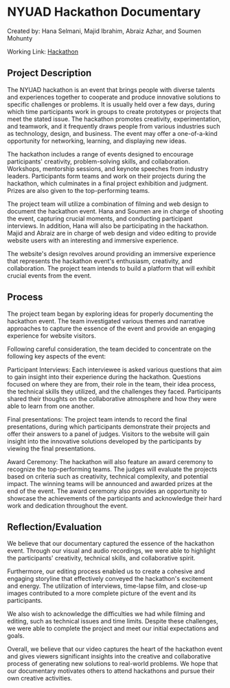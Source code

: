 
# NYUAD Hackathon Documentary

 Created by: Hana Selmani, Majid Ibrahim, Abraiz Azhar, and Soumen Mohunty

 Working Link: [Hackathon](https://dust-silver-blackcurrant.glitch.me/index.html)

## Project Description

The NYUAD hackathon is an event that brings people with diverse talents and experiences together to cooperate and produce innovative solutions to specific challenges or problems. It is usually held over a few days, during which time participants work in groups to create prototypes or projects that meet the stated issue. The hackathon promotes creativity, experimentation, and teamwork, and it frequently draws people from various industries such as technology, design, and business. The event may offer a one-of-a-kind opportunity for networking, learning, and displaying new ideas.

The hackathon includes a range of events designed to encourage participants' creativity, problem-solving skills, and collaboration. Workshops, mentorship sessions, and keynote speeches from industry leaders. Participants form teams and work on their projects during the hackathon, which culminates in a final project exhibition and judgment. Prizes are also given to the top-performing teams. 

The project team will utilize a combination of filming and web design to document the hackathon event. Hana and Soumen are in charge of shooting the event, capturing crucial moments, and conducting participant interviews. In addition, Hana will also be participating in the hackathon. Majid and Abraiz are in charge of web design and video editing to provide website users with an interesting and immersive experience.

The website's design revolves around providing an immersive experience that represents the hackathon event's enthusiasm, creativity, and collaboration. The project team intends to build a platform that will exhibit crucial events from the event.

## Process

The project team began by exploring ideas for properly documenting the hackathon event. The team investigated various themes and narrative approaches to capture the essence of the event and provide an engaging experience for website visitors.

Following careful consideration, the team decided to concentrate on the following key aspects of the event:

Participant Interviews: Each interviewee is asked various questions that aim to gain insight into their experience during the hackathon. Questions focused on where they are from, their role in the team, their idea process, the technical skills they utilized, and the challenges they faced. Participants shared their thoughts on the collaborative atmosphere and how they were able to learn from one another. 

Final presentations: The project team intends to record the final presentations, during which participants demonstrate their projects and offer their answers to a panel of judges. Visitors to the website will gain insight into the innovative solutions developed by the participants by viewing the final presentations.

Award Ceremony: The hackathon will also feature an award ceremony to recognize the top-performing teams. The judges will evaluate the projects based on criteria such as creativity, technical complexity, and potential impact. The winning teams will be announced and awarded prizes at the end of the event. The award ceremony also provides an opportunity to showcase the achievements of the participants and acknowledge their hard work and dedication throughout the event.

## Reflection/Evaluation

We believe that our documentary captured the essence of the hackathon event. Through our visual and audio recordings, we were able to highlight the participants' creativity, technical skills, and collaborative spirit.

Furthermore, our editing process enabled us to create a cohesive and engaging storyline that effectively conveyed the hackathon's excitement and energy. The utilization of interviews, time-lapse film, and close-up images contributed to a more complete picture of the event and its participants.

We also wish to acknowledge the difficulties we had while filming and editing, such as technical issues and time limits. Despite these challenges, we were able to complete the project and meet our initial expectations and goals.

Overall, we believe that our video captures the heart of the hackathon event and gives viewers significant insights into the creative and collaborative process of generating new solutions to real-world problems. We hope that our documentary motivates others to attend hackathons and pursue their own creative activities.
